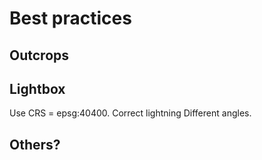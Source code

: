 # Best practices

## Outcrops

## Lightbox

Use CRS = epsg:40400.
Correct lightning
Different angles.

## Others?
